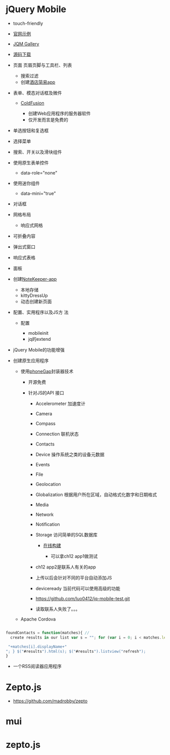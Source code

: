 # jQuery Mobile

- touch-friendly
- [官网示例](http://demos.jquerymobile.com/1.4.5/)
- [JQM Gallery](https://jqmgallery.com/)
- [源码下载](https://github.com/cfjedimaster/jQuery-Mobile-Book)

- 页面 页眉页脚与工具栏、列表

  - 搜索过滤
  - 创建[酒店简易app](http://qmen.space/jqm-hotel-simple-app/)

- 表单、模态对话框及微件

  - [ColdFusion](http://www.adobe.com/products/coldfusion-family.html)

    - 创建Web应用程序的服务器软件
    - 仅开发而言是免费的

- 单选按钮和复选框

- 选择菜单

- 搜索、开关以及滑块组件

- 使用原生表单控件

  - data-role="none"

- 使用迷你组件

  - data-mini="true"

- 对话框

- 网格布局

  - 响应式网格

- 可折叠内容

- 弹出式窗口

- 响应式表格

- 面板

- 创建[NoteKeeper-app](http://qmen.space/jqm-notekeeper-app/notekeeper.html)

  - 本地存储
  - kittyDressUp
  - 动态创建新页面

- 配置、实用程序以及JS方 法

  - 配置

    - mobileinit
    - jq的extend

- jQuery Mobile的功能增强

- 创建原生应用程序

  - 使用[phoneGap](http://phonegap.com/)封装器技术

    - 开源免费
    - 针对JS的API 接口

      - Accelerometer 加速度计
      - Camera
      - Compass
      - Connection 联机状态
      - Contacts
      - Device 操作系统之类的设备元数据
      - Events
      - File
      - Geolocation
      - Globalization 根据用户所在区域，自动格式化数字和日期格式
      - Media
      - Network
      - Notification
      - Storage 访问简单的SQL数据库

        - [在线构建](https://build.phonegap.com/apps)

          - 可以拿ch12 app1做测试

      - ch12 app2是联系人有关的app

      - 上传以后会针对不同的平台自动添加JS

      - deviceready 当前代码可以使用高级的功能

      - <https://github.com/luo0412/jq-mobile-test.git>
      - 读取联系人失败了。。。

  - Apache Cordova

```javascript

foundContacts = function(matches){ //
  create results in our list var s = ""; for (var i = 0; i < matches.length; i++) { s += "

 "+matches[i].displayName+"
"; } $("#results").html(s); $("#results").listview("refresh");
}
```

- 一个RSS阅读器应用程序

# Zepto.js

- <https://github.com/madrobby/zepto>

# mui

# zepto.js
